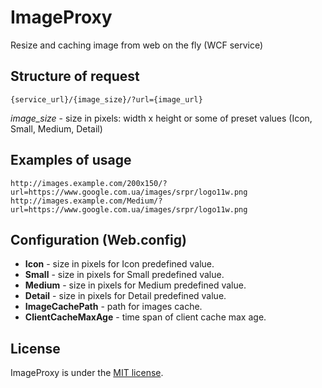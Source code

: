 # ImageProxy
Resize and caching image from web on the fly (WCF service)

## Structure of request
```
{service_url}/{image_size}/?url={image_url}
```
*image_size* - size in pixels: width x height or some of preset values (Icon, Small, Medium, Detail)

## Examples of usage
```
http://images.example.com/200x150/?url=https://www.google.com.ua/images/srpr/logo11w.png
http://images.example.com/Medium/?url=https://www.google.com.ua/images/srpr/logo11w.png
```
## Configuration (Web.config)
* **Icon** - size in pixels for Icon predefined value.
* **Small** - size in pixels for Small predefined value.
* **Medium** - size in pixels for Medium predefined value.
* **Detail** - size in pixels for Detail predefined value.
* **ImageCachePath** - path for images cache.
* **ClientCacheMaxAge** - time span of client cache max age.

## License
ImageProxy is under the [MIT license](https://github.com/T-Alex/ImageProxy/blob/master/LICENSE.md).
